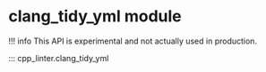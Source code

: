 # clang_tidy_yml module

!!! info
    This API is experimental and not actually used in production.

::: cpp_linter.clang_tidy_yml
